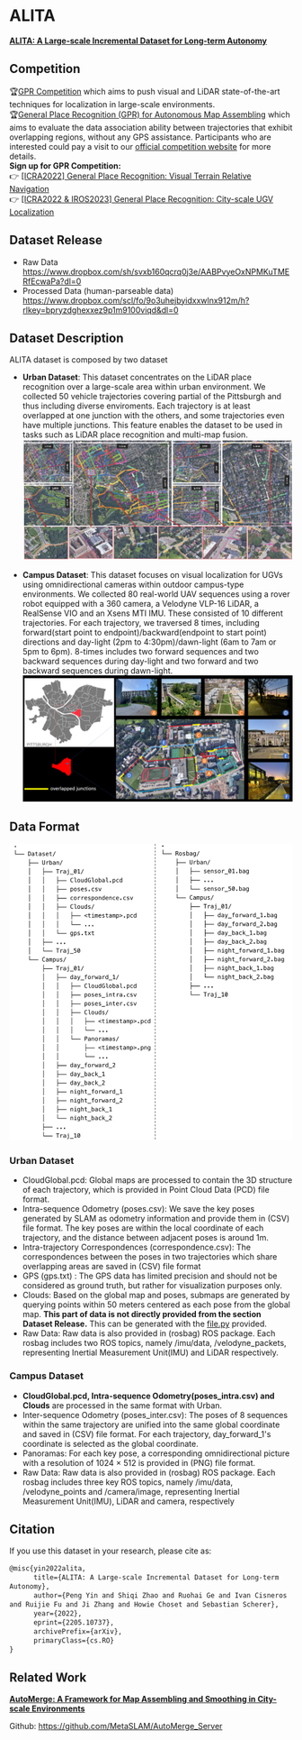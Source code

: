 # ALITA
[**ALITA: A Large-scale Incremental Dataset for Long-term Autonomy**](https://metaslam.github.io/datasets/alita/)

## Competition
:trophy:[GPR Competition](https://github.com/MetaSLAM/GPR_Competition/tree/main) which aims to push visual and LiDAR state-of-the-art techniques for localization in large-scale environments.</br>
:trophy:[General Place Recognition (GPR) for Autonomous Map Assembling](https://metaslam.github.io/competitions/iros2023/) which aims to evaluate the data association ability between trajectories that exhibit overlapping regions, without any GPS assistance. Participants who are interested could pay a visit to our [official competition website](https://www.aicrowd.com/challenges/icra2022-general-place-recognition-visual-terrain-relative-navigation/) for more details.</br>
  **Sign up for GPR Competition:**</br>
    :point_right: [[ICRA2022] General Place Recognition: Visual Terrain Relative Navigation](https://www.aicrowd.com/challenges/icra2022-general-place-recognition-visual-terrain-relative-navigation/)</br>
  :point_right: [[ICRA2022 & IROS2023] General Place Recognition: City-scale UGV Localization](https://www.aicrowd.com/challenges/icra2022-general-place-recognition-city-scale-ugv-localization/)

## Dataset Release 

* Raw Data https://www.dropbox.com/sh/svxb160qcrq0j3e/AABPvyeOxNPMKuTMERfEcwaPa?dl=0
* Processed Data (human-parseable data) https://www.dropbox.com/scl/fo/9o3uhejbyidxxwlnx912m/h?rlkey=bpryzdghexxez9p1m9100viqd&dl=0
  
## Dataset Description

ALITA dataset is composed by two dataset

- **Urban Dataset**: This dataset concentrates on the LiDAR place recognition over a large-scale area within urban environment. We collected 50 vehicle trajectories covering partial of the Pittsburgh and thus including diverse enviroments. Each trajectory is at least overlapped at one junction with the others, and some trajectories even have multiple junctions. This feature enables the dataset to be used in tasks such as LiDAR place recognition and multi-map fusion.
  ![urban](docs/pics/urban.png)

- **Campus Dataset**: This dataset focuses on visual localization for UGVs using omnidirectional cameras within outdoor campus-type environments. We collected 80 real-world UAV sequences using a rover robot equipped with a 360 camera, a Velodyne VLP-16 LiDAR, a RealSense VIO and an Xsens MTI IMU. These consisted of 10 different trajectories. For each trajectory, we traversed 8 times, including forward(start point to endpoint)/backward(endpoint to start point) directions and day-light (2pm to 4:30pm)/dawn-light (6am to 7am or 5pm to 6pm). 8-times includes two forward sequences and two backward sequences during day-light and two forward and two backward sequences during dawn-light.
  ![campus](docs/pics/campus.png)

## Data Format
![file_structure](docs/pics/file_structure.png)

### Urban Dataset
- CloudGlobal.pcd: Global maps are processed to contain
the 3D structure of each trajectory, which is provided
in Point Cloud Data (PCD) file format.
- Intra-sequence Odometry (poses.csv): We save the key poses
generated by SLAM as odometry information and
provide them in (CSV) file format. The key poses are
within the local coordinate of each trajectory, and the
distance between adjacent poses is around 1m.
- Intra-trajectory Correspondences (correspondence.csv): The correspondences between the poses in two trajectories which
share overlapping areas are saved in (CSV) file format
- GPS (gps.txt) : The GPS data has limited precision and should not be considered as ground truth, but rather
for visualization purposes only.
- Clouds: Based on the global map and poses, submaps
are generated by querying points within 50 meters
centered as each pose from the global map. **This part
of data is not directly provided from the section Dataset Release.** 
This can be generated with the [file.py](file.py) provided.
- Raw Data: Raw data is also provided in (rosbag)
ROS package. Each rosbag includes two ROS
topics, namely /imu/data, /velodyne_packets, representing
Inertial Measurement Unit(IMU) and LiDAR respectively.

### Campus Dataset
- **CloudGlobal.pcd, Intra-sequence Odometry(poses_intra.csv) and Clouds**
are processed in the same format with Urban.
- Inter-sequence Odometry (poses_inter.csv): The poses of 8
sequences within the same trajectory are unified into
the same global coordinate and saved in (CSV) file
format. For each trajectory, day_forward_1's coordinate
is selected as the global coordinate.
- Panoramas: For each key pose, a corresponding
omnidirectional picture with a resolution of 1024 ×
512 is provided in (PNG) file format.
- Raw Data: Raw data is also provided in (rosbag)
ROS package. Each rosbag includes three key ROS
topics, namely /imu/data, /velodyne_points and
/camera/image, representing Inertial Measurement
Unit(IMU), LiDAR and camera, respectively

## Citation

If you use this dataset in your research, please cite as:

```
@misc{yin2022alita,
      title={ALITA: A Large-scale Incremental Dataset for Long-term Autonomy}, 
      author={Peng Yin and Shiqi Zhao and Ruohai Ge and Ivan Cisneros and Ruijie Fu and Ji Zhang and Howie Choset and Sebastian Scherer},
      year={2022},
      eprint={2205.10737},
      archivePrefix={arXiv},
      primaryClass={cs.RO}
}
```

## Related Work
**[AutoMerge: A Framework for Map Assembling and Smoothing in City-scale Environments](https://ieeexplore.ieee.org/document/10203034)**</br>

Github: https://github.com/MetaSLAM/AutoMerge_Server
